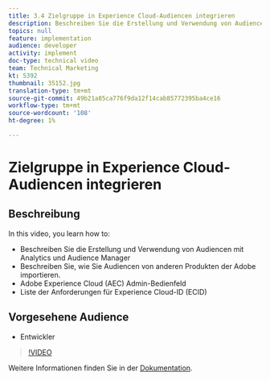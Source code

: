 ```yaml
---
title: 3.4 Zielgruppe in Experience Cloud-Audiencen integrieren
description: Beschreiben Sie die Erstellung und Verwendung von Audiencen mit Analytics und Audience Manager, beschreiben Sie, wie Sie Audiencen von anderen Adoben importieren, das Adobe Experience Cloud (AEC) Admin-Bedienfeld erkunden und Liste der Anforderungen für die Experience Cloud-ID (ECID)
topics: null
feature: implementation
audience: developer
activity: implement
doc-type: technical video
team: Technical Marketing
kt: 5392
thumbnail: 35152.jpg
translation-type: tm+mt
source-git-commit: 49b21a85ca776f9da12f14cab85772395ba4ce16
workflow-type: tm+mt
source-wordcount: '108'
ht-degree: 1%

---
```



# Zielgruppe in Experience Cloud-Audiencen integrieren

## Beschreibung

In this video, you learn how to:

* Beschreiben Sie die Erstellung und Verwendung von Audiencen mit Analytics und Audience Manager
* Beschreiben Sie, wie Sie Audiencen von anderen Produkten der Adobe importieren.
* Adobe Experience Cloud (AEC) Admin-Bedienfeld
* Liste der Anforderungen für Experience Cloud-ID (ECID)

## Vorgesehene Audience

* Entwickler

>[!VIDEO](https://video.tv.adobe.com/v/35152/?quality=12)

Weitere Informationen finden Sie in der [Dokumentation](https://docs.adobe.com/content/help/en/target/using/integrate/mmp.html).
